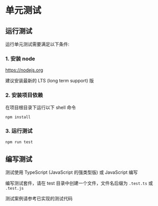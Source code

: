 # 单元测试

## 运行测试

运行单元测试需要满足以下条件:

### 1. 安装 node

https://nodejs.org

建议安装最新的 LTS (long term support) 版

### 2. 安装项目依赖

在项目根目录下运行以下 shell 命令

```sh
npm install
```

### 3. 运行测试

```sh
npm run test
```

## 编写测试

测试使用 TypeScript (JavaScript 的强类型版) 或 JavaScript 编写

编写测试套件，请在 test 目录中创建一个文件，文件名后缀为 `.test.ts` 或 `.test.js`

测试案例请参考已实现的测试代码
